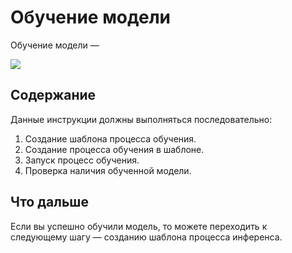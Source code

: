 # Обучение модели

Обучение модели —

![](<../../../../.gitbook/assets1/primo-ai//user-guide/>)

## Содержание

Данные инструкции должны выполняться последовательно:
1. Создание шаблона процесса обучения.
2. Создание процесса обучения в шаблоне.
3. Запуск процесс обучения.
4. Проверка наличия обученной модели.

## Что дальше

Если вы успешно обучили модель, то можете переходить к следующему шагу — созданию шаблона процесса инференса. 
